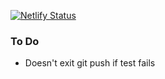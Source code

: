 [![Netlify Status](https://api.netlify.com/api/v1/badges/1d26f957-5566-4df3-9bff-1b85a12884d3/deploy-status)](https://app.netlify.com/sites/pagey/deploys)

### To Do

- Doesn't exit git push if test fails
